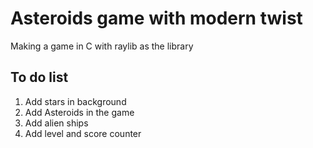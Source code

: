 # Asteroids game with modern twist 

Making a game in C with raylib as the library 

## To do list

1. Add stars in background
2. Add Asteroids in the game 
3. Add alien ships 
4. Add level and score counter